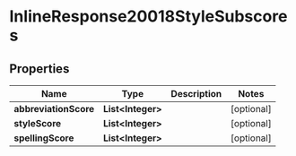 

# InlineResponse20018StyleSubscores

## Properties

Name | Type | Description | Notes
------------ | ------------- | ------------- | -------------
**abbreviationScore** | **List&lt;Integer&gt;** |  |  [optional]
**styleScore** | **List&lt;Integer&gt;** |  |  [optional]
**spellingScore** | **List&lt;Integer&gt;** |  |  [optional]





